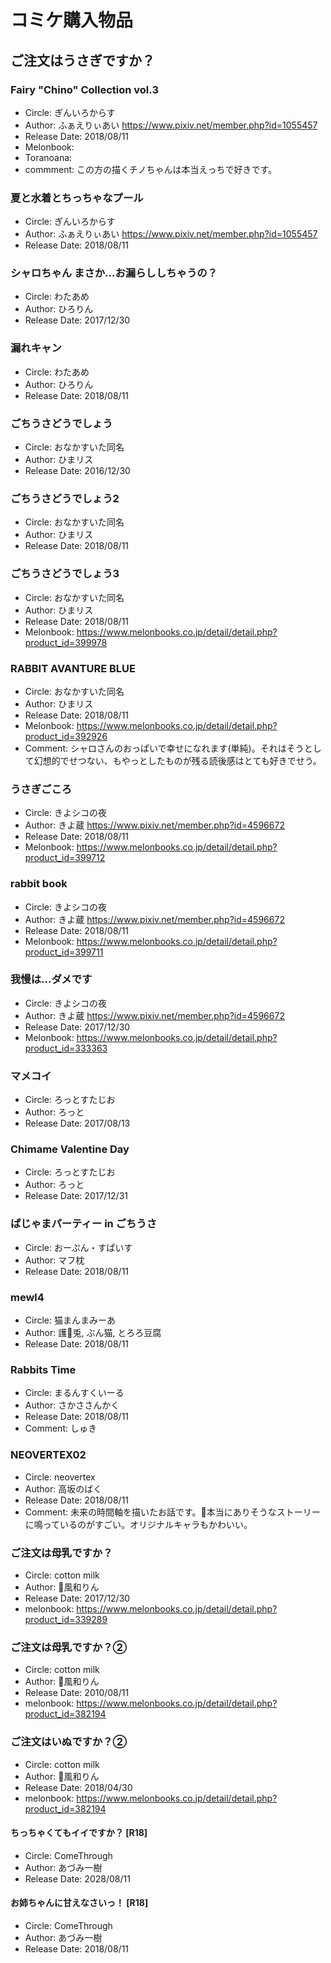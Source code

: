 # コミケ購入物品


## ご注文はうさぎですか？
### Fairy "Chino" Collection vol.3
- Circle: ぎんいろからす
- Author: ふぁえりぃあい https://www.pixiv.net/member.php?id=1055457
- Release Date: 2018/08/11
- Melonbook: 
- Toranoana: 
- commment: この方の描くチノちゃんは本当えっちで好きです。

### 夏と水着とちっちゃなプール
- Circle: ぎんいろからす
- Author: ふぁえりぃあい https://www.pixiv.net/member.php?id=1055457
- Release Date: 2018/08/11

### シャロちゃん まさか…お漏らししちゃうの？
- Circle: わたあめ
- Author: ひろりん
- Release Date: 2017/12/30

### 漏れキャン
- Circle: わたあめ
- Author: ひろりん
- Release Date: 2018/08/11

### ごちうさどうでしょう
- Circle: おなかすいた同名
- Author: ひまリス
- Release Date: 2016/12/30

### ごちうさどうでしょう2
- Circle: おなかすいた同名
- Author: ひまリス
- Release Date: 2018/08/11

### ごちうさどうでしょう3
- Circle: おなかすいた同名
- Author: ひまリス
- Release Date: 2018/08/11
- Melonbook: https://www.melonbooks.co.jp/detail/detail.php?product_id=399978

### RABBIT AVANTURE BLUE
- Circle: おなかすいた同名
- Author: ひまリス
- Release Date: 2018/08/11
- Melonbook: https://www.melonbooks.co.jp/detail/detail.php?product_id=392926
- Comment: シャロさんのおっぱいで幸せになれます(単純)。それはそうとして幻想的でせつない、もやっとしたものが残る読後感はとても好きでせう。

### うさぎごころ
- Circle: きよシコの夜
- Author: きよ蔵 https://www.pixiv.net/member.php?id=4596672
- Release Date: 2018/08/11
- Melonbook: https://www.melonbooks.co.jp/detail/detail.php?product_id=399712

### rabbit book
- Circle: きよシコの夜
- Author: きよ蔵 https://www.pixiv.net/member.php?id=4596672
- Release Date: 2018/08/11
- Melonbook: https://www.melonbooks.co.jp/detail/detail.php?product_id=399711

### 我慢は…ダメです
- Circle: きよシコの夜
- Author: きよ蔵 https://www.pixiv.net/member.php?id=4596672
- Release Date: 2017/12/30
- Melonbook: https://www.melonbooks.co.jp/detail/detail.php?product_id=333363

### マメコイ
- Circle: ろっとすたじお
- Author: ろっと
- Release Date: 2017/08/13

### Chimame Valentine Day
- Circle: ろっとすたじお
- Author: ろっと
- Release Date: 2017/12/31

### ぱじゃまパーティー in ごちうさ
- Circle: おーぷん・すぱいす
- Author: マフ枕
- Release Date: 2018/08/11

### mewl4
- Circle: 猫まんまみーあ
- Author: 護兎, ぶん猫, とろろ豆腐
- Release Date: 2018/08/11

### Rabbits Time
- Circle: まるんすくいーる
- Author: さかささんかく
- Release Date: 2018/08/11
- Comment: しゅき

### NEOVERTEX02
- Circle: neovertex
- Author: 高坂のばく
- Release Date: 2018/08/11
- Comment: 未来の時間軸を描いたお話です。本当にありそうなストーリーに鳴っているのがすごい。オリジナルキャラもかわいい。

### ご注文は母乳ですか？
- Circle: cotton milk
- Author: 風和りん
- Release Date: 2017/12/30
- melonbook: https://www.melonbooks.co.jp/detail/detail.php?product_id=339289

### ご注文は母乳ですか？②
- Circle: cotton milk
- Author: 風和りん
- Release Date: 2010/08/11
- melonbook: https://www.melonbooks.co.jp/detail/detail.php?product_id=382194

### ご注文はいぬですか？②
- Circle: cotton milk
- Author: 風和りん
- Release Date: 2018/04/30
- melonbook: https://www.melonbooks.co.jp/detail/detail.php?product_id=382194

#### ちっちゃくてもイイですか？ [R18]
- Circle: ComeThrough
- Author: あづみ一樹
- Release Date: 2028/08/11

#### お姉ちゃんに甘えなさいっ！ [R18]
- Circle: ComeThrough
- Author: あづみ一樹
- Release Date: 2018/08/11

###

